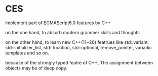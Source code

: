 # CES
implement part of ECMAScript6.0 features by C++

on the one hand, to absorb modern grammer skills and thoughts

on the other hand, to learn new C++(11~20) featrues like std::variant, std::initializer_list, std::fucntion, std::optional, remove_pointer, variadic templates and so on.

because of the strongly typed featre of C++, The assignment between objects may be of deep copy.

